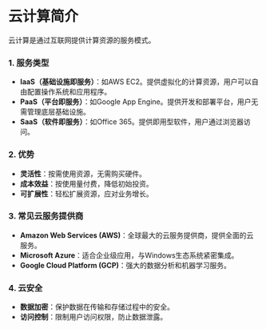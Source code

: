 # 云计算简介

云计算是通过互联网提供计算资源的服务模式。

### 1. 服务类型
- **IaaS（基础设施即服务）**：如AWS EC2。提供虚拟化的计算资源，用户可以自由配置操作系统和应用程序。
- **PaaS（平台即服务）**：如Google App Engine。提供开发和部署平台，用户无需管理底层基础设施。
- **SaaS（软件即服务）**：如Office 365。提供即用型软件，用户通过浏览器访问。

### 2. 优势
- **灵活性**：按需使用资源，无需购买硬件。
- **成本效益**：按使用量付费，降低初始投资。
- **可扩展性**：轻松扩展资源，应对业务增长。

### 3. 常见云服务提供商
- **Amazon Web Services (AWS)**：全球最大的云服务提供商，提供全面的云服务。
- **Microsoft Azure**：适合企业级应用，与Windows生态系统紧密集成。
- **Google Cloud Platform (GCP)**：强大的数据分析和机器学习服务。

### 4. 云安全
- **数据加密**：保护数据在传输和存储过程中的安全。
- **访问控制**：限制用户访问权限，防止数据泄露。
